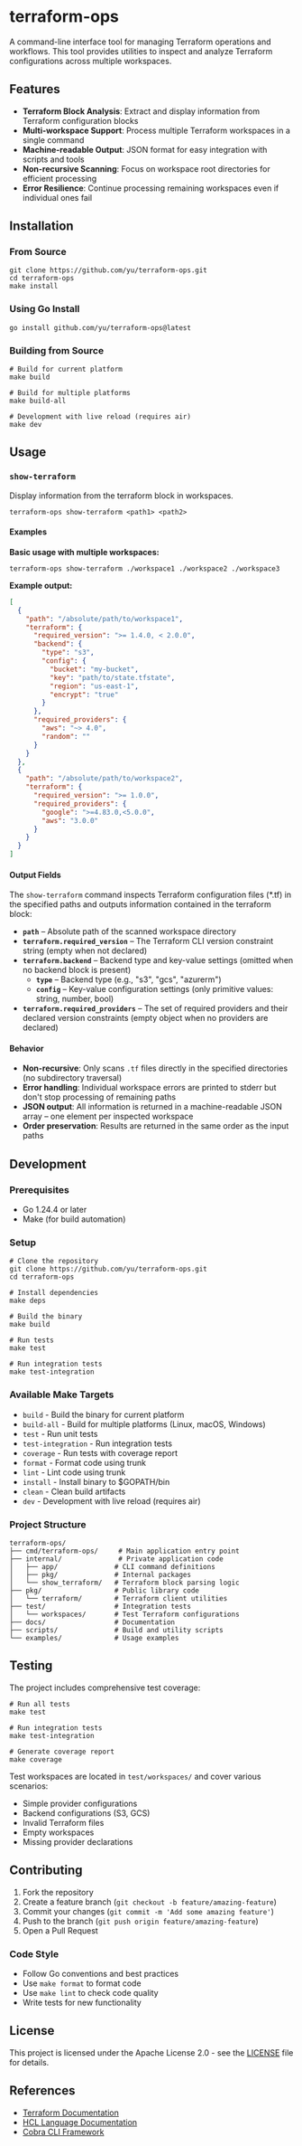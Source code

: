 # terraform-ops

A command-line interface tool for managing Terraform operations and workflows. This tool provides utilities to inspect and analyze Terraform configurations across multiple workspaces.

## Features

- **Terraform Block Analysis**: Extract and display information from Terraform configuration blocks
- **Multi-workspace Support**: Process multiple Terraform workspaces in a single command
- **Machine-readable Output**: JSON format for easy integration with scripts and tools
- **Non-recursive Scanning**: Focus on workspace root directories for efficient processing
- **Error Resilience**: Continue processing remaining workspaces even if individual ones fail

## Installation

### From Source

```shell
git clone https://github.com/yu/terraform-ops.git
cd terraform-ops
make install
```

### Using Go Install

```shell
go install github.com/yu/terraform-ops@latest
```

### Building from Source

```shell
# Build for current platform
make build

# Build for multiple platforms
make build-all

# Development with live reload (requires air)
make dev
```

## Usage

### `show-terraform`

Display information from the terraform block in workspaces.

```shell
terraform-ops show-terraform <path1> <path2>
```

#### Examples

**Basic usage with multiple workspaces:**

```shell
terraform-ops show-terraform ./workspace1 ./workspace2 ./workspace3
```

**Example output:**

```json
[
  {
    "path": "/absolute/path/to/workspace1",
    "terraform": {
      "required_version": ">= 1.4.0, < 2.0.0",
      "backend": {
        "type": "s3",
        "config": {
          "bucket": "my-bucket",
          "key": "path/to/state.tfstate",
          "region": "us-east-1",
          "encrypt": "true"
        }
      },
      "required_providers": {
        "aws": "~> 4.0",
        "random": ""
      }
    }
  },
  {
    "path": "/absolute/path/to/workspace2",
    "terraform": {
      "required_version": ">= 1.0.0",
      "required_providers": {
        "google": ">=4.83.0,<5.0.0",
        "aws": "3.0.0"
      }
    }
  }
]
```

#### Output Fields

The `show-terraform` command inspects Terraform configuration files (\*.tf) in the specified paths and outputs information contained in the terraform block:

- **`path`** – Absolute path of the scanned workspace directory
- **`terraform.required_version`** – The Terraform CLI version constraint string (empty when not declared)
- **`terraform.backend`** – Backend type and key-value settings (omitted when no backend block is present)
  - **`type`** – Backend type (e.g., "s3", "gcs", "azurerm")
  - **`config`** – Key-value configuration settings (only primitive values: string, number, bool)
- **`terraform.required_providers`** – The set of required providers and their declared version constraints (empty object when no providers are declared)

#### Behavior

- **Non-recursive**: Only scans `.tf` files directly in the specified directories (no subdirectory traversal)
- **Error handling**: Individual workspace errors are printed to stderr but don't stop processing of remaining paths
- **JSON output**: All information is returned in a machine-readable JSON array – one element per inspected workspace
- **Order preservation**: Results are returned in the same order as the input paths

## Development

### Prerequisites

- Go 1.24.4 or later
- Make (for build automation)

### Setup

```shell
# Clone the repository
git clone https://github.com/yu/terraform-ops.git
cd terraform-ops

# Install dependencies
make deps

# Build the binary
make build

# Run tests
make test

# Run integration tests
make test-integration
```

### Available Make Targets

- `build` - Build the binary for current platform
- `build-all` - Build for multiple platforms (Linux, macOS, Windows)
- `test` - Run unit tests
- `test-integration` - Run integration tests
- `coverage` - Run tests with coverage report
- `format` - Format code using trunk
- `lint` - Lint code using trunk
- `install` - Install binary to $GOPATH/bin
- `clean` - Clean build artifacts
- `dev` - Development with live reload (requires air)

### Project Structure

```
terraform-ops/
├── cmd/terraform-ops/     # Main application entry point
├── internal/              # Private application code
│   ├── app/              # CLI command definitions
│   ├── pkg/              # Internal packages
│   └── show_terraform/   # Terraform block parsing logic
├── pkg/                  # Public library code
│   └── terraform/        # Terraform client utilities
├── test/                 # Integration tests
│   └── workspaces/       # Test Terraform configurations
├── docs/                 # Documentation
├── scripts/              # Build and utility scripts
└── examples/             # Usage examples
```

## Testing

The project includes comprehensive test coverage:

```shell
# Run all tests
make test

# Run integration tests
make test-integration

# Generate coverage report
make coverage
```

Test workspaces are located in `test/workspaces/` and cover various scenarios:

- Simple provider configurations
- Backend configurations (S3, GCS)
- Invalid Terraform files
- Empty workspaces
- Missing provider declarations

## Contributing

1. Fork the repository
2. Create a feature branch (`git checkout -b feature/amazing-feature`)
3. Commit your changes (`git commit -m 'Add some amazing feature'`)
4. Push to the branch (`git push origin feature/amazing-feature`)
5. Open a Pull Request

### Code Style

- Follow Go conventions and best practices
- Use `make format` to format code
- Use `make lint` to check code quality
- Write tests for new functionality

## License

This project is licensed under the Apache License 2.0 - see the [LICENSE](LICENSE) file for details.

## References

- [Terraform Documentation](https://developer.hashicorp.com/terraform/docs)
- [HCL Language Documentation](https://developer.hashicorp.com/terraform/language)
- [Cobra CLI Framework](https://github.com/spf13/cobra)
